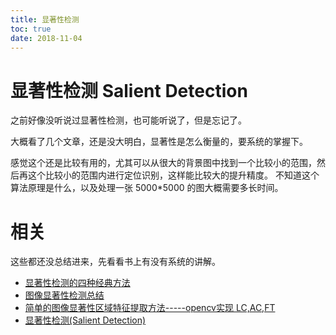 ```yaml
---
title: 显著性检测
toc: true
date: 2018-11-04
---
```

# 显著性检测 Salient Detection

之前好像没听说过显著性检测，也可能听说了，但是忘记了。

大概看了几个文章，还是没大明白，显著性是怎么衡量的，要系统的掌握下。

感觉这个还是比较有用的，尤其可以从很大的背景图中找到一个比较小的范围，然后再这个比较小的范围内进行定位识别，这样能比较大的提升精度。 不知道这个算法原理是什么，以及处理一张 5000*5000 的图大概需要多长时间。



# 相关

这些都还没总结进来，先看看书上有没有系统的讲解。

- [显著性检测的四种经典方法](https://blog.csdn.net/Touch_Dream/article/details/78716507)
- [图像显著性检测总结](https://blog.csdn.net/anan1205/article/details/49175591)
- [简单的图像显著性区域特征提取方法-----opencv实现 LC,AC,FT](https://blog.csdn.net/cai13160674275/article/details/72991049)
- [显著性检测(Salient Detection)](https://blog.csdn.net/u010598445/article/details/50574559)

